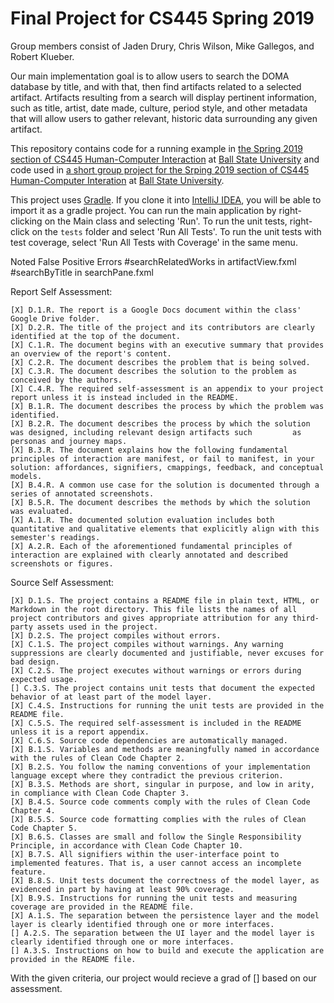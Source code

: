 # Final Project for CS445 Spring 2019
Group members consist of Jaden Drury, Chris Wilson, Mike Gallegos, and Robert Klueber.

Our main implementation goal is to allow users to search the DOMA database by title, and with that, then find artifacts related to a selected artifact. Artifacts resulting from a search will display pertinent information, such as title, artist, date made, culture, period style, and other metadata that will allow users to gather relevant, historic data surrounding any given artifact. 

This repository contains code for a running example in 
[the Spring 2019 section of CS445 Human-Computer Interaction](http://www.cs.bsu.edu/~pvgestwicki/courses/cs445Sp19/)
at [Ball State University](https://www.bsu.edu)
and code used in
[a short group project for the Srping 2019 section of CS445 Human-Computer Interation](https://github.com/bsu-cs-hci/Drury-Wilson-shortproject)
at [Ball State University](https://www.bsu.edu).

This project uses [Gradle](https://gradle.org/). If you clone it into [IntelliJ IDEA](https://www.jetbrains.com/idea/), 
you will be able to import it as a gradle project. 
You can run the main application by right-clicking on the Main class and selecting 'Run'. To run the unit tests, right-click on the `tests` folder and select 'Run All Tests'. To run the unit tests with test coverage, select 'Run All Tests with Coverage' in the same menu.

Noted False Positive Errors
#searchRelatedWorks in artifactView.fxml
#searchByTitle in searchPane.fxml



Report Self Assessment:

    [X] D.1.R. The report is a Google Docs document within the class' Google Drive folder.
    [X] D.2.R. The title of the project and its contributors are clearly identified at the top of the document.
    [X] C.1.R. The document begins with an executive summary that provides an overview of the report's content.
    [X] C.2.R. The document describes the problem that is being solved.
    [X] C.3.R. The document describes the solution to the problem as conceived by the authors.
    [X] C.4.R. The required self-assessment is an appendix to your project report unless it is instead included in the README.
    [X] B.1.R. The document describes the process by which the problem was identified.
    [X] B.2.R. The document describes the process by which the solution was designed, including relevant design artifacts such         as personas and journey maps.
    [X] B.3.R. The document explains how the following fundamental principles of interaction are manifest, or fail to manifest, in your solution: affordances, signifiers, cmappings, feedback, and conceptual models.
    [X] B.4.R. A common use case for the solution is documented through a series of annotated screenshots.
    [X] B.5.R. The document describes the methods by which the solution was evaluated.
    [X] A.1.R. The documented solution evaluation includes both quantitative and qualitative elements that explicitly align with this semester's readings.
    [X] A.2.R. Each of the aforementioned fundamental principles of interaction are explained with clearly annotated and described screenshots or figures.


Source Self Assessment:

    [X] D.1.S. The project contains a README file in plain text, HTML, or Markdown in the root directory. This file lists the names of all project contributors and gives appropriate attribution for any third-party assets used in the project.
    [X] D.2.S. The project compiles without errors.
    [X] C.1.S. The project compiles without warnings. Any warning suppressions are clearly documented and justifiable, never excuses for bad design.
    [X] C.2.S. The project executes without warnings or errors during expected usage.
    [] C.3.S. The project contains unit tests that document the expected behavior of at least part of the model layer.
    [X] C.4.S. Instructions for running the unit tests are provided in the README file.
    [X] C.5.S. The required self-assessment is included in the README unless it is a report appendix.
    [X] C.6.S. Source code dependencies are automatically managed.
    [X] B.1.S. Variables and methods are meaningfully named in accordance with the rules of Clean Code Chapter 2.
    [X] B.2.S. You follow the naming conventions of your implementation language except where they contradict the previous criterion.
    [X] B.3.S. Methods are short, singular in purpose, and low in arity, in compliance with Clean Code Chapter 3.
    [X] B.4.S. Source code comments comply with the rules of Clean Code Chapter 4.
    [X] B.5.S. Source code formatting complies with the rules of Clean Code Chapter 5.
    [X] B.6.S. Classes are small and follow the Single Responsibility Principle, in accordance with Clean Code Chapter 10.
    [X] B.7.S. All signifiers within the user-interface point to implemented features. That is, a user cannot access an incomplete feature.
    [X] B.8.S. Unit tests document the correctness of the model layer, as evidenced in part by having at least 90% coverage.
    [X] B.9.S. Instructions for running the unit tests and measuring coverage are provided in the README file.
    [X] A.1.S. The separation between the persistence layer and the model layer is clearly identified through one or more interfaces.
    [] A.2.S. The separation between the UI layer and the model layer is clearly identified through one or more interfaces.
    [] A.3.S. Instructions on how to build and execute the application are provided in the README file.

With the given criteria, our project would recieve a grad of [] based on our assessment.
